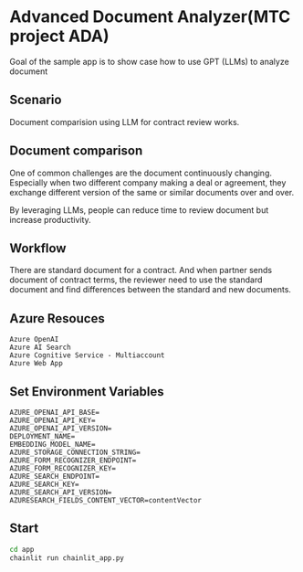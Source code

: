 # Advanced Document Analyzer(MTC project ADA)

Goal of the sample app is to show case how to use GPT (LLMs) to analyze document

## Scenario

Document comparision using LLM for contract review works.

## Document comparison

One of common challenges are the document continuously changing. Especially when two different company making a deal or agreement, they exchange different version of the same or similar documents over and over.

By leveraging LLMs, people can reduce time to review document but increase productivity.

## Workflow

There are standard document for a contract. And when partner sends document of contract terms, the reviewer need to use the standard document and find differences between the standard and new documents.

## Azure Resouces

    Azure OpenAI
    Azure AI Search
    Azure Cognitive Service - Multiaccount
    Azure Web App

## Set Environment Variables

    AZURE_OPENAI_API_BASE=
    AZURE_OPENAI_API_KEY=
    AZURE_OPENAI_API_VERSION=
    DEPLOYMENT_NAME=
    EMBEDDING_MODEL_NAME=
    AZURE_STORAGE_CONNECTION_STRING=
    AZURE_FORM_RECOGNIZER_ENDPOINT=
    AZURE_FORM_RECOGNIZER_KEY=
    AZURE_SEARCH_ENDPOINT=
    AZURE_SEARCH_KEY=
    AZURE_SEARCH_API_VERSION=
    AZURESEARCH_FIELDS_CONTENT_VECTOR=contentVector

## Start

```bash
cd app
chainlit run chainlit_app.py
```
